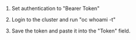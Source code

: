 1.  Set authentication to "Bearer Token"

2.  Login to the cluster and run "oc whoami -t"

3. Save the token and paste it into the "Token" field.
